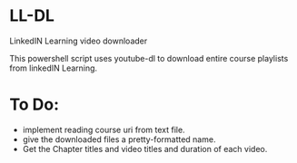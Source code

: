 # LL-DL
LinkedIN Learning video downloader 

This powershell script uses youtube-dl to download entire course playlists from linkedIN Learning.

# To Do:
- implement reading course uri from text file.
- give the downloaded files a pretty-formatted name.
- Get the Chapter titles and video titles and duration of each video.
